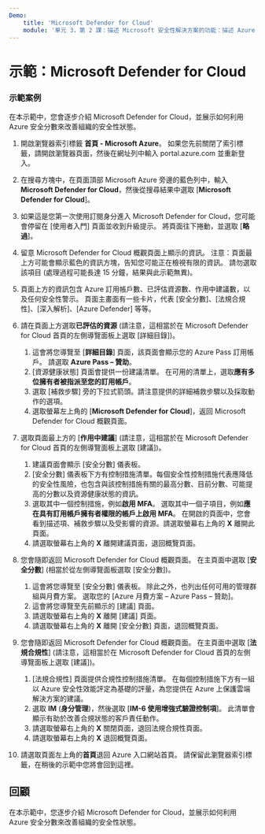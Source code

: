 ```yaml
---
Demo:
    title: 'Microsoft Defender for Cloud'
    module: '單元 3，第 2 課：描述 Microsoft 安全性解決方案的功能：描述 Azure 的安全管理功能'
---
```


# 示範：Microsoft Defender for Cloud

### 示範案例

在本示範中，您會逐步介紹 Microsoft Defender for Cloud，並展示如何利用 Azure 安全分數來改善組織的安全性狀態。

1. 開啟瀏覽器索引標籤 **首頁 - Microsoft Azure**。  如果您先前關閉了索引標籤，請開啟瀏覽器頁面，然後在網址列中輸入 portal.azure.com 並重新登入。

1. 在搜尋方塊中，在頁面頂部 Microsoft Azure 旁邊的藍色列中，輸入 **Microsoft Defender for Cloud**，然後從搜尋結果中選取 [**Microsoft Defender for Cloud**]。

1. 如果這是您第一次使用訂閱身分進入 Microsoft Defender for Cloud，您可能會停留在 [使用者入門] 頁面並收到升級提示。  將頁面往下捲動，並選取 [**略過**]。

1. 留意 Microsoft Defender for Cloud 概觀頁面上顯示的資訊。  注意：頁面最上方可能會顯示藍色的資訊方塊，告知您可能正在檢視有限的資訊。  請勿選取該項目 (處理過程可能長達 15 分鐘，結果與此示範無異)。

1. 頁面上方的資訊包含 Azure 訂用帳戶數、已評估資源數、作用中建議數，以及任何安全性警示。  頁面主畫面有一些卡片，代表 [安全分數]、[法規合規性]、[深入解析]、[Azure Defender] 等等。  

1. 請在頁面上方選取**已評估的資源**   (請注意，這相當於在 Microsoft Defender for Cloud 首頁的左側導覽面板上選取 [詳細目錄])。
    1. 這會將您導覽至 [**詳細目錄**] 頁面，該頁面會顯示您的 Azure Pass 訂用帳戶。  請選取 **Azure Pass – 贊助**。
    1. [資源健康狀態] 頁面會提供一份建議清單。  在可用的清單上，選取**應有多位擁有者被指派至您的訂用帳戶**。
    1. 選取 [補救步驟] 旁的下拉式箭頭。請注意提供的詳細補救步驟以及採取動作的選項。  
    1. 選取螢幕左上角的 [**Microsoft Defender for Cloud**]，返回 Microsoft Defender for Cloud 概觀頁面。

1. 選取頁面最上方的 [**作用中建議**]   (請注意，這相當於在 Microsoft Defender for Cloud 首頁的左側導覽面板上選取 [建議])。
    1. 建議頁面會顯示 [安全分數] 儀表板。
    1. [安全分數] 儀表板下方有控制措施清單。每個安全性控制措施代表應降低的安全性風險，也包含與該控制措施有關的最高分數、目前分數、可能提高的分數以及資源健康狀態的資訊。  
    1. 選取其中一個控制措施，例如**啟用 MFA**。  選取其中一個子項目，例如**應在具有訂用帳戶擁有者權限的帳戶上啟用 MFA**。  在開啟的頁面中，您會看到描述項、補救步驟以及受影響的資源。請選取螢幕右上角的 **X** 離開此頁面。
    1. 請選取螢幕右上角的 **X** 離開建議頁面，退回概覽頁面。

1. 您會隨即返回 Microsoft Defender for Cloud 概觀頁面。  在主頁面中選取 [**安全分數**] (相當於從左側導覽面板選取 [安全分數])。
    1. 這會將您導覽至 [安全分數] 儀表板。  除此之外，也列出任何可用的管理群組與月費方案。  選取您的 [Azure 月費方案 – Azure Pass – 贊助]。
    1. 這會將您導覽至先前顯示的 [建議] 頁面。
    1. 請選取螢幕右上角的 **X** 離開 [建議] 頁面。
    1. 請選取螢幕右上角的 **X** 離開 [安全分數] 頁面，退回概覽頁面。

1. 您會隨即返回 Microsoft Defender for Cloud 概觀頁面。  在主頁面中選取 [**法規合規性**]  (請注意，這相當於在 Microsoft Defender for Cloud 首頁的左側導覽面板上選取 [建議])。
    1. [法規合規性] 頁面提供合規性控制措施清單。  在每個控制措施下方有一組以 Azure 安全性效能評定為基礎的評量，為您提供在 Azure 上保護雲端解決方案的建議。
    1. 選取 **IM** (**身分管理**)，然後選取 [**IM-6 使用增強式驗證控制項**]。  此清單會顯示有助於改善合規狀態的客戶責任動作。
    1. 請選取螢幕右上角的 **X** 關閉頁面，退回法規合規性頁面。
    1. 請選取螢幕右上角的 **X** 退回概覽頁面。

1. 請選取頁面左上角的**首頁**退回 Azure 入口網站首頁。  請保留此瀏覽器索引標籤，在稍後的示範中您將會回到這裡。

## 回顧

在本示範中，您逐步介紹 Microsoft Defender for Cloud，並展示如何利用 Azure 安全分數來改善組織的安全性狀態。
